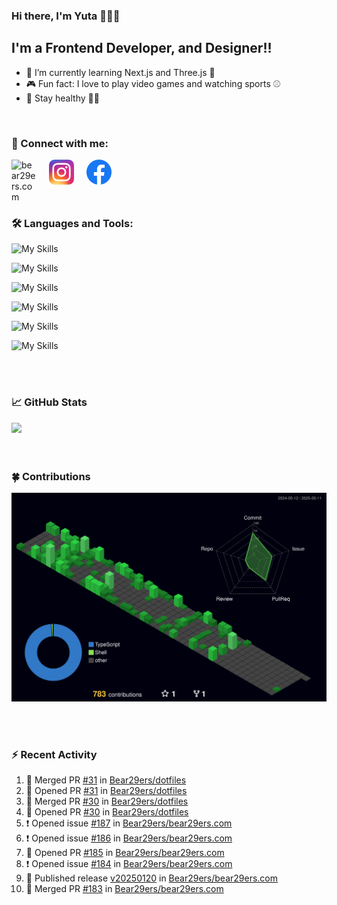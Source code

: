 ### Hi there, I'm Yuta 🤟🏻🐻

## I'm a Frontend Developer, and Designer!!

- 🌱 I’m currently learning Next.js and Three.js 🤣
- 🎮 Fun fact: I love to play video games and watching sports ⚾️
- 🏃 Stay healthy 🏋🏻

<br />

### :wave: Connect with me:

[<img align="left" alt="bear29ers.com" width="40px" src="https://user-images.githubusercontent.com/39920490/156489586-f125813b-e344-46d6-9306-f5786684b976.jpg" style="margin-right: 20px;" />](https://bear29ers.com)
[<img align="left" alt="Yuta Okuma | Instagram" width="40px" src="https://github.com/github/explore/blob/main/topics/instagram/instagram.png?raw=true" style="margin-right: 20px;" />](https://www.instagram.com/bear29ers/)
[<img align="left" alt="Yuta Okuma | Facebook" width="40px" src="https://github.com/github/explore/blob/main/topics/facebook/facebook.png?raw=true" style="margin-right: 20px;" />](https://www.facebook.com/bear29ers/)

<!-- [<img align="left" alt="Yuta Okuma | Wantedly" width="40px" src="https://user-images.githubusercontent.com/39920490/156489528-fdc520d6-10f1-43b6-8bf8-fadf8dcf1a90.jpg" style="margin-right: 20px;" />](https://www.wantedly.com/id/yuta_okuma_b) -->

<br />
<br />
<br />
<br />

### :hammer_and_wrench: Languages and Tools:

![My Skills](https://skillicons.dev/icons?i=html,css,sass,bootstrap,tailwind,js,ts,jquery,threejs,react)

![My Skills](https://skillicons.dev/icons?i=styledcomponents,emotion,materialui,nextjs,vercel,vue,nuxt,pinia,nodejs,express)

![My Skills](https://skillicons.dev/icons?i=webpack,vite,jest,vitest,babel,regex,npm,pnpm,php,laravel)

![My Skills](https://skillicons.dev/icons?i=mysql,sqlite,docker,git,github,githubactions,aws,firebase,vim,neovim)

![My Skills](https://skillicons.dev/icons?i=linux,bash,lua,markdown,svg,webstorm,vscode,atom,figma,xd)

![My Skills](https://skillicons.dev/icons?i=ps,ai,pr,ae,postman,sentry,codepen,stackoverflow,discord,apple)

<br />
<br />

### :chart_with_upwards_trend: GitHub Stats

<div style="display: flex;">
    <a href="https://github.com/Bear29ers">
        <img height="220px;" src="https://github-readme-stats-bear29ers.vercel.app/api?username=Bear29ers&show_icons=true&theme=bear">
    </a>
</div>

<br />
<br />

### :four_leaf_clover: Contributions

![](./profile-3d-contrib/profile-night-green.svg)

<br />
<br />

### :zap: Recent Activity

<!--START_SECTION:activity-->

1. 🎉 Merged PR [#31](https://github.com/Bear29ers/dotfiles/pull/31) in [Bear29ers/dotfiles](https://github.com/Bear29ers/dotfiles)
2. 💪 Opened PR [#31](https://github.com/Bear29ers/dotfiles/pull/31) in [Bear29ers/dotfiles](https://github.com/Bear29ers/dotfiles)
3. 🎉 Merged PR [#30](https://github.com/Bear29ers/dotfiles/pull/30) in [Bear29ers/dotfiles](https://github.com/Bear29ers/dotfiles)
4. 💪 Opened PR [#30](https://github.com/Bear29ers/dotfiles/pull/30) in [Bear29ers/dotfiles](https://github.com/Bear29ers/dotfiles)
5. ❗ Opened issue [#187](https://github.com/Bear29ers/bear29ers.com/issues/187) in [Bear29ers/bear29ers.com](https://github.com/Bear29ers/bear29ers.com)
6. ❗ Opened issue [#186](https://github.com/Bear29ers/bear29ers.com/issues/186) in [Bear29ers/bear29ers.com](https://github.com/Bear29ers/bear29ers.com)
7. 💪 Opened PR [#185](https://github.com/Bear29ers/bear29ers.com/pull/185) in [Bear29ers/bear29ers.com](https://github.com/Bear29ers/bear29ers.com)
8. ❗ Opened issue [#184](https://github.com/Bear29ers/bear29ers.com/issues/184) in [Bear29ers/bear29ers.com](https://github.com/Bear29ers/bear29ers.com)
9. 🚀 Published release [v20250120](https://github.com/Bear29ers/bear29ers.com/releases/tag/v20250120) in [Bear29ers/bear29ers.com](https://github.com/Bear29ers/bear29ers.com)
10. 🎉 Merged PR [#183](https://github.com/Bear29ers/bear29ers.com/pull/183) in [Bear29ers/bear29ers.com](https://github.com/Bear29ers/bear29ers.com)

<!--END_SECTION:activity-->
